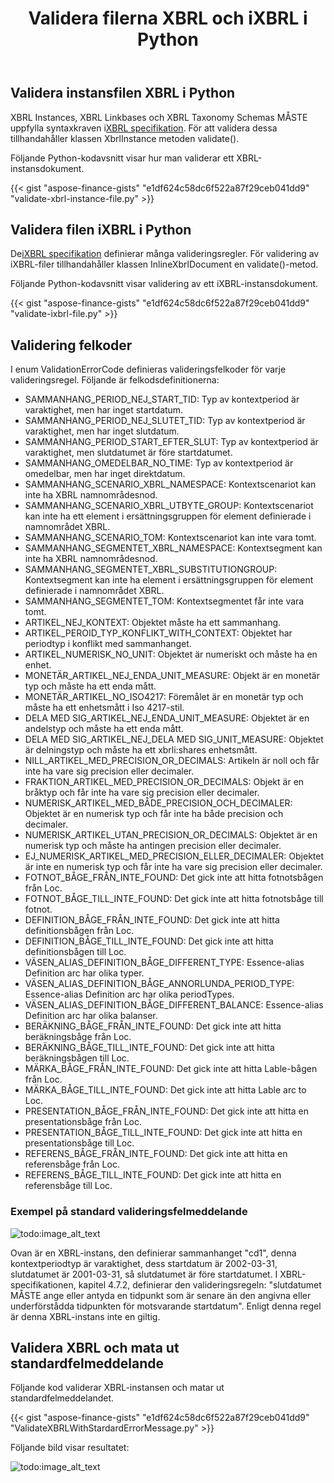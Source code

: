 ﻿---
title: Validera filerna XBRL och iXBRL i Python
linktitle: Validera filerna XBRL och iXBRL
keywords: xbrl taxonomy,xbrl,ixbrl,xbrl linkbases,xbrl Instances
description: Python Finance Bibliotek API kan validera XBRL och iXBRL filer. Se exempelkoderna i den här artikeln för mer information.
type: docs
weight: 30
url: /sv/python-net/validate-xbrl-and-ixbrl-files/
---
## **Validera instansfilen XBRL i Python**
 XBRL Instances, XBRL Linkbases och XBRL Taxonomy Schemas MÅSTE uppfylla syntaxkraven i[XBRL specifikation](http://www.xbrl.org/Specification/XBRL-2.1/REC-2003-12-31/XBRL-2.1-REC-2003-12-31+corrected-errata-2013-02-20.html). För att validera dessa tillhandahåller klassen XbrlInstance metoden validate().

Följande Python-kodavsnitt visar hur man validerar ett XBRL-instansdokument.

{{< gist "aspose-finance-gists" "e1df624c58dc6f522a87f29ceb041dd9" "validate-xbrl-instance-file.py" >}}
## **Validera filen iXBRL i Python**
 De[iXBRL specifikation](http://www.xbrl.org/specification/inlinexbrl-part1/rec-2013-11-18/inlinexbrl-part1-rec-2013-11-18.html) definierar många valideringsregler. För validering av iXBRL-filer tillhandahåller klassen InlineXbrlDocument en validate()-metod.

Följande Python-kodavsnitt visar validering av ett iXBRL-instansdokument.

{{< gist "aspose-finance-gists" "e1df624c58dc6f522a87f29ceb041dd9" "validate-ixbrl-file.py" >}}
## **Validering felkoder**
 I enum ValidationErrorCode definieras valideringsfelkoder för varje valideringsregel.
Följande är felkodsdefinitionerna:

- SAMMANHANG_PERIOD_NEJ_START_TID: Typ av kontextperiod är varaktighet, men har inget startdatum.
- SAMMANHANG_PERIOD_NEJ_SLUTET_TID: Typ av kontextperiod är varaktighet, men har inget slutdatum.
- SAMMANHANG_PERIOD_START_EFTER_SLUT: Typ av kontextperiod är varaktighet, men slutdatumet är före startdatumet.
- SAMMANHANG_OMEDELBAR_NO_TIME: Typ av kontextperiod är omedelbar, men har inget direktdatum.
- SAMMANHANG_SCENARIO_XBRL_NAMESPACE: Kontextscenariot kan inte ha XBRL namnområdesnod.
- SAMMANHANG_SCENARIO_XBRL_UTBYTE_GROUP: Kontextscenariot kan inte ha ett element i ersättningsgruppen för element definierade i namnområdet XBRL.
- SAMMANHANG_SCENARIO_TOM: Kontextscenariot kan inte vara tomt.
- SAMMANHANG_SEGMENTET_XBRL_NAMESPACE: Kontextsegment kan inte ha XBRL namnområdesnod.
- SAMMANHANG_SEGMENTET_XBRL_SUBSTITUTIONGROUP: Kontextsegment kan inte ha element i ersättningsgruppen för element definierade i namnområdet XBRL.
- SAMMANHANG_SEGMENTET_TOM: Kontextsegmentet får inte vara tomt.
- ARTIKEL_NEJ_KONTEXT: Objektet måste ha ett sammanhang.
- ARTIKEL_PEROID_TYP_KONFLIKT_WITH_CONTEXT: Objektet har periodtyp i konflikt med sammanhanget.
- ARTIKEL_NUMERISK_NO_UNIT: Objektet är numeriskt och måste ha en enhet.
- MONETÄR_ARTIKEL_NEJ_ENDA_UNIT_MEASURE: Objekt är en monetär typ och måste ha ett enda mått.
- MONETÄR_ARTIKEL_NO_ISO4217: Föremålet är en monetär typ och måste ha ett enhetsmått i Iso 4217-stil.
- DELA MED SIG_ARTIKEL_NEJ_ENDA_UNIT_MEASURE: Objektet är en andelstyp och måste ha ett enda mått.
- DELA MED SIG_ARTIKEL_NEJ_DELA MED SIG_UNIT_MEASURE: Objektet är delningstyp och måste ha ett xbrli:shares enhetsmått.
- NILL_ARTIKEL_MED_PRECISION_OR_DECIMALS: Artikeln är noll och får inte ha vare sig precision eller decimaler.
- FRAKTION_ARTIKEL_MED_PRECISION_OR_DECIMALS: Objekt är en bråktyp och får inte ha vare sig precision eller decimaler.
- NUMERISK_ARTIKEL_MED_BÅDE_PRECISION_OCH_DECIMALER: Objektet är en numerisk typ och får inte ha både precision och decimaler.
- NUMERISK_ARTIKEL_UTAN_PRECISION_OR_DECIMALS: Objektet är en numerisk typ och måste ha antingen precision eller decimaler.
- EJ_NUMERISK_ARTIKEL_MED_PRECISION_ELLER_DECIMALER: Objektet är inte en numerisk typ och får inte ha vare sig precision eller decimaler.
- FOTNOT_BÅGE_FRÅN_INTE_FOUND: Det gick inte att hitta fotnotsbågen från Loc.
- FOTNOT_BÅGE_TILL_INTE_FOUND: Det gick inte att hitta fotnotsbåge till fotnot.
- DEFINITION_BÅGE_FRÅN_INTE_FOUND: Det gick inte att hitta definitionsbågen från Loc.
- DEFINITION_BÅGE_TILL_INTE_FOUND: Det gick inte att hitta definitionsbågen till Loc.
- VÄSEN_ALIAS_DEFINITION_BÅGE_DIFFERENT_TYPE: Essence-alias Definition arc har olika typer.
- VÄSEN_ALIAS_DEFINITION_BÅGE_ANNORLUNDA_PERIOD_TYPE: Essence-alias Definition arc har olika periodTypes.
- VÄSEN_ALIAS_DEFINITION_BÅGE_DIFFERENT_BALANCE: Essence-alias Definition arc har olika balanser.
- BERÄKNING_BÅGE_FRÅN_INTE_FOUND: Det gick inte att hitta beräkningsbåge från Loc.
- BERÄKNING_BÅGE_TILL_INTE_FOUND: Det gick inte att hitta beräkningsbågen till Loc.
- MÄRKA_BÅGE_FRÅN_INTE_FOUND: Det gick inte att hitta Lable-bågen från Loc.
- MÄRKA_BÅGE_TILL_INTE_FOUND: Det gick inte att hitta Lable arc to Loc.
- PRESENTATION_BÅGE_FRÅN_INTE_FOUND: Det gick inte att hitta en presentationsbåge från Loc.
- PRESENTATION_BÅGE_TILL_INTE_FOUND: Det gick inte att hitta en presentationsbåge till Loc.
- REFERENS_BÅGE_FRÅN_INTE_FOUND: Det gick inte att hitta en referensbåge från Loc.
- REFERENS_BÅGE_TILL_INTE_FOUND: Det gick inte att hitta en referensbåge till Loc.
### **Exempel på standard valideringsfelmeddelande**
![todo:image_alt_text](validate-xbrl-and-ixbrl-files_1.png)

Ovan är en XBRL-instans, den definierar sammanhanget "cd1", denna kontextperiodtyp är varaktighet, dess startdatum är 2002-03-31, slutdatumet är 2001-03-31, så slutdatumet är före startdatumet. I XBRL-specifikationen, kapitel 4.7.2, definierar den valideringsregeln: "slutdatumet MÅSTE ange eller antyda en tidpunkt som är senare än den angivna eller underförstådda tidpunkten för motsvarande startdatum". Enligt denna regel är denna XBRL-instans inte en giltig.
## **Validera XBRL och mata ut standardfelmeddelande**
Följande kod validerar XBRL-instansen och matar ut standardfelmeddelandet.

{{< gist "aspose-finance-gists" "e1df624c58dc6f522a87f29ceb041dd9" "ValidateXBRLWithStardardErrorMessage.py" >}}

Följande bild visar resultatet:

![todo:image_alt_text](validate-xbrl-and-ixbrl-files_2.png)



